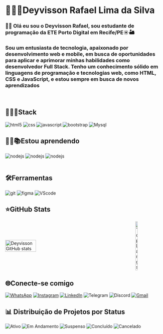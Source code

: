 # 👨🏾‍💻Deyvisson Rafael Lima da Silva
### 👋🏾 Olá eu sou o Deyvisson Rafael, sou estudante de programação da ETE Porto Digital em Recife/PE☀️🏜️
###  Sou um entusiasta de tecnologia, apaixonado por desenvolvimento web e mobile, em busca de oportunidades para aplicar e aprimorar minhas habilidades como desenvolvedor Full Stack. Tenho um conhecimento sólido em linguagens de programação e tecnologias web, como HTML, CSS e JavaScript, e estou sempre em busca de novos aprendizados
<br/>

## 🧑🏾‍💻Stack

<div style="display:inline-block">
  <img/ align="center" alt="html5" src="https://img.shields.io/badge/html5-%23E34F26.svg?style=for-the-badge&logo=html5&logoColor=white">
  <img/ align="center" alt="css" src="https://img.shields.io/badge/css3-%231572B6.svg?style=for-the-badge&logo=css3&logoColor=white">
  <img/ align="center" alt="javascript" src="https://img.shields.io/badge/javascript-%23323330.svg?style=for-the-badge&logo=javascript&logoColor=%23F7DF1E">
  <img/ align="center" alt="bootstrap" src="https://img.shields.io/badge/bootstrap-%238511FA.svg?style=for-the-badge&logo=bootstrap&logoColor=white">
  <img/ align="center" alt="Mysql" src="https://img.shields.io/badge/MySQL-00000F?style=for-the-badge&logo=mysql&logoColor=white">
</div>

<br/>

## ✍🏾📚Estou aprendendo
<div style"display:inline-block"> 
  <img align="center" alt="nodejs" src="https://img.shields.io/badge/node.js-6DA55F?style=for-the-badge&logo=node.js&logoColor=white">
  <img align="center" alt="nodejs" src="https://img.shields.io/badge/React-20232A?style=for-the-badge&logo=react&logoColor=61DAFB">
  <img align="center" alt="nodejs" src="https://img.shields.io/badge/React_Native-20232A?style=for-the-badge&logo=react&logoColor=61DAFB">
</div>

<br/>

## 🛠️Ferramentas
<div style="display:inline-block">
  <img/ align="center" alt="git" src="https://img.shields.io/badge/GIT-E44C30?style=for-the-badge&logo=git&logoColor=white">
  <img/ align="center" alt="figma" src="https://img.shields.io/badge/Figma-696969?style=for-the-badge&logo=figma&logoColor=figma">
  <img/ align="center" alt="VScode" src="https://img.shields.io/badge/Vscode-007ACC?style=for-the-badge&logo=visual-studio-code&logoColor=white">
</div>

## ⭐GitHub Stats
<div style="display: flex; justify-content: space-between; align-items: center;">
  <img src="https://github-readme-stats.vercel.app/api?username=Deyvisson-del&show=reviews,discussions_started,discussions_answered,prs_merged,prs_merged_percentage&border_color=0dff00&text_color=0dff00&title_color=0dff00&icon_color=0dff00&bg_color=000003&theme=shadow_green&locale=pt-br" alt="Deyvisson GitHub stats" style="width: 44%;">
  
  <a href="https://github.com/anuraghazra/github-readme-stats">
    <img src="https://github-readme-stats.vercel.app/api/top-langs/?username=Deyvisson-del&layout=donut-vertical&show_icons=true&border_color=0dff00&text_color=0dff00&title_color=0dff00&icon_color=0dff00&bg_color=000003&theme=shadow_gree&locale=pt-br" alt="Top Langs" style="width: 27%;">
  </a>
</div>




## 🌐Conecte-se comigo

[![WhatsApp](https://img.shields.io/badge/WhatsApp-25D366?style=for-the-badge&logo=whatsapp&logoColor=white)](https://wa.me/5581912345678)
[![Instagram](https://img.shields.io/badge/Instagram-%23E4405F.svg?style=for-the-badge&logo=Instagram&logoColor=white)](https://www.instagram.com/d.rafael.ofc/)
[![LinkedIn](https://img.shields.io/badge/linkedin-%230077B5.svg?style=for-the-badge&logo=linkedin&logoColor=white)](https://www.linkedin.com/in/deyvisson-rafael-lima-da-silva/)
![Telegram](https://img.shields.io/badge/Telegram-2CA5E0?style=for-the-badge&logo=telegram&logoColor=white)
![Discord](https://img.shields.io/badge/Discord-%235865F2.svg?style=for-the-badge&logo=discord&logoColor=white)
[![Gmail](https://img.shields.io/badge/Gmail-D14836?style=for-the-badge&logo=gmail&logoColor=white)](mailto:deyvissonrafael018@gmail.com)
<br/>

## 📊 Distribuição de Projetos por Status

![Ativo](https://img.shields.io/badge/Ativo-30%25-4CAF50)
![Em Andamento](https://img.shields.io/badge/Em_Andamento-25%25-2196F3)
![Suspenso](https://img.shields.io/badge/Suspenso-15%25-FFC107)
![Concluído](https://img.shields.io/badge/Concluído-20%25-9C27B0)
![Cancelado](https://img.shields.io/badge/Cancelado-10%25-F44336)
